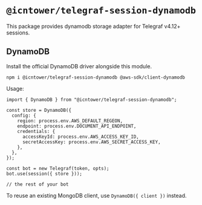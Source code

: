 # `@icntower/telegraf-session-dynamodb`

This package provides dynamodb storage adapter for Telegraf v4.12+ sessions.

## DynamoDB

Install the official DynamoDB driver alongside this module.

```shell
npm i @icntower/telegraf-session-dynamodb @aws-sdk/client-dynamodb
```

Usage:

```TS
import { DynamoDB } from "@icntower/telegraf-session-dynamodb";

const store = DynamoDB({
  config: {
    region: process.env.AWS_DEFAULT_REGEON,
    endpoint: process.env.DOCUMENT_API_ENDPOINT,
    credentials: {
      accessKeyId: process.env.AWS_ACCESS_KEY_ID,
      secretAccessKey: process.env.AWS_SECRET_ACCESS_KEY,
    },
  },
});

const bot = new Telegraf(token, opts);
bot.use(session({ store }));

// the rest of your bot
```

To reuse an existing MongoDB client, use `DynamoDB({ client })` instead.
